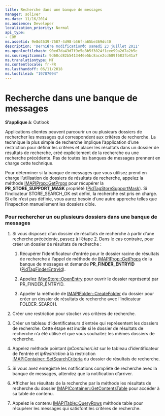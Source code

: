 ```yaml
---
title: Recherche dans une banque de messages
manager: soliver
ms.date: 11/16/2014
ms.audience: Developer
localization_priority: Normal
api_type:
- COM
ms.assetid: 9e8d4639-7507-4d98-b56f-a65be369dc40
description: 'Derni�re modification�: samedi 23 juillet 2011'
ms.openlocfilehash: 90ed7da43d7f9e5e8b5f3024f1eee99a2d7a2b5c
ms.sourcegitcommit: 9d60cd82b5413446e5bc8ace2cd689f683fb41a7
ms.translationtype: MT
ms.contentlocale: fr-FR
ms.lasthandoff: 06/11/2018
ms.locfileid: "19787094"
---
```

# <a name="searching-a-message-store"></a>Recherche dans une banque de messages

**S’applique à**: Outlook 
  
Applications clientes peuvent parcourir un ou plusieurs dossiers de rechercher les messages qui correspondent aux critères de recherche. La technique la plus simple de recherche implique l’application d’une restriction pour définir les critères et placer les résultats dans un dossier de résultats de recherche, créé explicitement de la recherche ou une recherche précédente. Pas de toutes les banques de messages prennent en charge cette technique. 

Pour déterminer si la banque de messages que vous utilisez prend en charge l’utilisation de dossiers de résultats de recherche, appelez la méthode [IMAPIProp::GetProps](imapiprop-getprops.md) pour récupérer la **PR\_STORE_SUPPORT_MASK** propriété ([PidTagStoreSupportMask](pidtagstoresupportmask-canonical-property.md)). Si l’indicateur STORE_SEARCH_OK est défini, la recherche est pris en charge. Si elle n’est pas définie, vous aurez besoin d’une autre approche telles que l’inspection manuellement les dossiers cible.
  
### <a name="to-search-one-or-more-folders-in-a-message-store"></a>Pour rechercher un ou plusieurs dossiers dans une banque de messages
  
1. Si vous disposez d’un dossier de résultats de recherche à partir d’une recherche précédente, passez à l’étape 2. Dans le cas contraire, pour créer un dossier de résultats de recherche :
    
    1. Récupérer l’identificateur d’entrée pour le dossier racine de résultats de recherche à l’appel de méthode de [IMAPIProp::GetProps](imapiprop-getprops.md) de la banque de messages et demande **PR_FINDER_ENTRYID** ([PidTagFinderEntryId](pidtagfinderentryid-canonical-property.md)).
        
    2. Appelez [IMsgStore::OpenEntry](imsgstore-openentry.md) pour ouvrir le dossier représenté par PR_FINDER_ENTRYID. 
        
    3. Appeler la méthode de [IMAPIFolder::CreateFolder](imapifolder-createfolder.md) du dossier pour créer un dossier de résultats de recherche avec l’indicateur FOLDER_SEARCH. 
    
2. Créer une restriction pour stocker vos critères de recherche. 
    
3. Créer un tableau d’identificateurs d’entrée qui représentent les dossiers de recherche. Cette étape est inutile si le dossier de résultats de recherche n’a été utilisé et que vous souhaitez les mêmes dossiers de recherche.
    
4. Appelez méthode pointant _lpContainerList_ sur le tableau d’identificateur de l’entrée et _lpRestriction_ à la restriction [IMAPIContainer::SetSearchCriteria](imapicontainer-setsearchcriteria.md) du dossier de résultats de recherche. 
    
5. Si vous avez enregistré les notifications complète de recherche avec la banque de messages, attendez que la notification d’arriver.
    
6. Afficher les résultats de la recherche par la méthode les résultats de recherche du dossier [IMAPIContainer::GetContentsTable](imapicontainer-getcontentstable.md) pour accéder à sa table de contenu. 
    
7. Appelez le contenu [IMAPITable::QueryRows](imapitable-queryrows.md) méthode table pour récupérer les messages qui satisfont les critères de recherche. 
    

